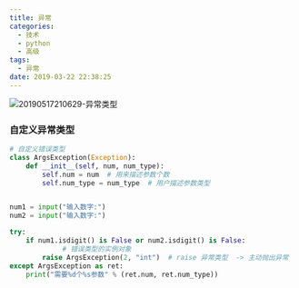 ```yaml
---
title: 异常
categories:
  - 技术
  - python
  - 高级
tags:
  - 异常
date: 2019-03-22 22:38:25
---
```

![20190517210629-异常类型](https://gitee.com/liushaofeng2018/imgs/raw/master/uPic/2020%2006/20190517210629-异常类型%20.png)

### 自定义异常类型
```python
# 自定义错误类型
class ArgsException(Exception):
    def __init__(self, num, num_type):
        self.num = num  # 用来描述参数个数
        self.num_type = num_type  # 用户描述参数类型


num1 = input("输入数字:")
num2 = input("输入数字:")

try:
    if num1.isdigit() is False or num2.isdigit() is False:
             # 错误类型的实例对象
        raise ArgsException(2, "int")  # raise 异常类型  -> 主动抛出异常
except ArgsException as ret:
    print("需要%d个%s参数" % (ret.num, ret.num_type))

```